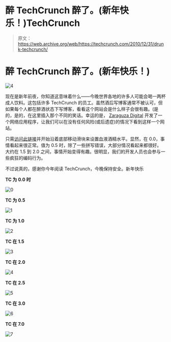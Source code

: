 # 醉 TechCrunch 醉了。(新年快乐！)TechCrunch

> 原文：<https://web.archive.org/web/https://techcrunch.com/2010/12/31/drunk-techcrunch/>

# 醉 TechCrunch 醉了。(新年快乐！)

![](img/b749b2f286f94805fd724d4f7f0c4812.png "4")

现在是新年前夜，你知道这意味着什么——今晚世界各地的许多人可能会喝一两杯成人饮料。这包括许多 TechCrunch 的员工。虽然酒后写博客通常不被认可，但如果每个人都在醉酒状态下写博客，看看这个网站会是什么样子会很有趣。(是的，是的，在这里插入那个不同的笑话。幸运的是， [Zaraguza Digital](https://web.archive.org/web/20221218165859/http://zaraguza.com/) 开发了一个网络应用程序，让我们可以在没有任何风险(或后遗症)的情况下看到这样一个网站。

只需[访问此链接](https://web.archive.org/web/20221218165859/http://www.alcowebizer.com/beta.techcrunch.com/)并开始沿着底部移动滑块来设置血液酒精水平。显然，在 0.0，事情看起来很正常。值为 0.5 时，除了一些拼写错误，大部分情况看起来都很好。大约在 1.5 到 2.0 之间，事情开始变得有趣。很明显，我们的开发人员也会参与一些疯狂的编码行为。

不过说真的，感谢你今年阅读 TechCrunch，今晚保持安全。新年快乐

**TC 为 0.0 时**

![](img/98f57879fca0441ae128a2de37406b79.png "0")

**TC 为 0.5**

![](img/247f885cad467bd195976c339a8c37af.png "1")

**TC 为 1.0**

![](img/55d735e5fe8847542eb2d9cc9d86d552.png "2")

**TC 在 1.5**

![](img/d6a7728194d3edeea9c7eed399255b55.png "3")

**TC 在 2.0**

![](img/4dd73ae9cb53e43aeb89ea5265e26a33.png "4")

**TC 在 2.5**

![](img/dd5747ac6d42460025ce5394e87f3c3d.png "5")

**TC 在 3.0**

![](img/7660e338806312e806929e0b780c864d.png "6")

**TC 在 7.0**

![](img/5662836b88c4a4ecf6d1c2aa16374fdb.png "7")
